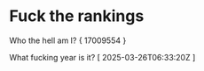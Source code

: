 # Fuck the rankings

Who the hell am I?
{ 17009554 }

What fucking year is it?
[ 2025-03-26T06:33:20Z ]
